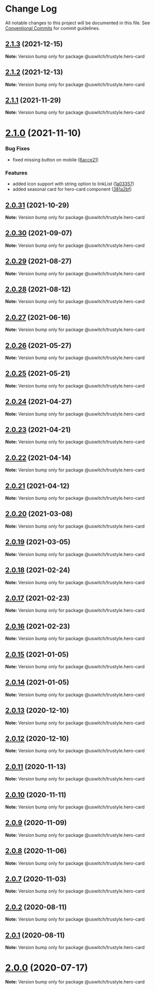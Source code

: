 # Change Log

All notable changes to this project will be documented in this file.
See [Conventional Commits](https://conventionalcommits.org) for commit guidelines.

## [2.1.3](https://github.com/uswitch/trustyle/compare/@uswitch/trustyle.hero-card@2.1.2...@uswitch/trustyle.hero-card@2.1.3) (2021-12-15)

**Note:** Version bump only for package @uswitch/trustyle.hero-card





## [2.1.2](https://github.com/uswitch/trustyle/compare/@uswitch/trustyle.hero-card@2.1.1...@uswitch/trustyle.hero-card@2.1.2) (2021-12-13)

**Note:** Version bump only for package @uswitch/trustyle.hero-card





## [2.1.1](https://github.com/uswitch/trustyle/compare/@uswitch/trustyle.hero-card@2.1.0...@uswitch/trustyle.hero-card@2.1.1) (2021-11-29)

**Note:** Version bump only for package @uswitch/trustyle.hero-card





# [2.1.0](https://github.com/uswitch/trustyle/compare/@uswitch/trustyle.hero-card@2.0.31...@uswitch/trustyle.hero-card@2.1.0) (2021-11-10)


### Bug Fixes

* fixed missing  button on mobile ([6acce21](https://github.com/uswitch/trustyle/commit/6acce21))


### Features

* added icon support with string option to linkList ([1a03357](https://github.com/uswitch/trustyle/commit/1a03357))
* added seasonal card for hero-card component ([381a2bf](https://github.com/uswitch/trustyle/commit/381a2bf))





## [2.0.31](https://github.com/uswitch/trustyle/compare/@uswitch/trustyle.hero-card@2.0.30...@uswitch/trustyle.hero-card@2.0.31) (2021-10-29)

**Note:** Version bump only for package @uswitch/trustyle.hero-card





## [2.0.30](https://github.com/uswitch/trustyle/compare/@uswitch/trustyle.hero-card@2.0.29...@uswitch/trustyle.hero-card@2.0.30) (2021-09-07)

**Note:** Version bump only for package @uswitch/trustyle.hero-card





## [2.0.29](https://github.com/uswitch/trustyle/compare/@uswitch/trustyle.hero-card@2.0.28...@uswitch/trustyle.hero-card@2.0.29) (2021-08-27)

**Note:** Version bump only for package @uswitch/trustyle.hero-card





## [2.0.28](https://github.com/uswitch/trustyle/compare/@uswitch/trustyle.hero-card@2.0.27...@uswitch/trustyle.hero-card@2.0.28) (2021-08-12)

**Note:** Version bump only for package @uswitch/trustyle.hero-card





## [2.0.27](https://github.com/uswitch/trustyle/compare/@uswitch/trustyle.hero-card@2.0.26...@uswitch/trustyle.hero-card@2.0.27) (2021-06-16)

**Note:** Version bump only for package @uswitch/trustyle.hero-card





## [2.0.26](https://github.com/uswitch/trustyle/compare/@uswitch/trustyle.hero-card@2.0.25...@uswitch/trustyle.hero-card@2.0.26) (2021-05-27)

**Note:** Version bump only for package @uswitch/trustyle.hero-card





## [2.0.25](https://github.com/uswitch/trustyle/compare/@uswitch/trustyle.hero-card@2.0.24...@uswitch/trustyle.hero-card@2.0.25) (2021-05-21)

**Note:** Version bump only for package @uswitch/trustyle.hero-card





## [2.0.24](https://github.com/uswitch/trustyle/compare/@uswitch/trustyle.hero-card@2.0.23...@uswitch/trustyle.hero-card@2.0.24) (2021-04-27)

**Note:** Version bump only for package @uswitch/trustyle.hero-card





## [2.0.23](https://github.com/uswitch/trustyle/compare/@uswitch/trustyle.hero-card@2.0.22...@uswitch/trustyle.hero-card@2.0.23) (2021-04-21)

**Note:** Version bump only for package @uswitch/trustyle.hero-card





## [2.0.22](https://github.com/uswitch/trustyle/compare/@uswitch/trustyle.hero-card@2.0.21...@uswitch/trustyle.hero-card@2.0.22) (2021-04-14)

**Note:** Version bump only for package @uswitch/trustyle.hero-card





## [2.0.21](https://github.com/uswitch/trustyle/compare/@uswitch/trustyle.hero-card@2.0.20...@uswitch/trustyle.hero-card@2.0.21) (2021-04-12)

**Note:** Version bump only for package @uswitch/trustyle.hero-card





## [2.0.20](https://github.com/uswitch/trustyle/compare/@uswitch/trustyle.hero-card@2.0.19...@uswitch/trustyle.hero-card@2.0.20) (2021-03-08)

**Note:** Version bump only for package @uswitch/trustyle.hero-card





## [2.0.19](https://github.com/uswitch/trustyle/compare/@uswitch/trustyle.hero-card@2.0.18...@uswitch/trustyle.hero-card@2.0.19) (2021-03-05)

**Note:** Version bump only for package @uswitch/trustyle.hero-card





## [2.0.18](https://github.com/uswitch/trustyle/compare/@uswitch/trustyle.hero-card@2.0.16...@uswitch/trustyle.hero-card@2.0.18) (2021-02-24)

**Note:** Version bump only for package @uswitch/trustyle.hero-card






## [2.0.17](https://github.com/uswitch/trustyle/compare/@uswitch/trustyle.hero-card@2.0.16...@uswitch/trustyle.hero-card@2.0.17) (2021-02-23)

**Note:** Version bump only for package @uswitch/trustyle.hero-card





## [2.0.16](https://github.com/uswitch/trustyle/compare/@uswitch/trustyle.hero-card@2.0.15...@uswitch/trustyle.hero-card@2.0.16) (2021-02-23)

**Note:** Version bump only for package @uswitch/trustyle.hero-card





## [2.0.15](https://github.com/uswitch/trustyle/compare/@uswitch/trustyle.hero-card@2.0.13...@uswitch/trustyle.hero-card@2.0.15) (2021-01-05)

**Note:** Version bump only for package @uswitch/trustyle.hero-card





## [2.0.14](https://github.com/uswitch/trustyle/compare/@uswitch/trustyle.hero-card@2.0.13...@uswitch/trustyle.hero-card@2.0.14) (2021-01-05)

**Note:** Version bump only for package @uswitch/trustyle.hero-card





## [2.0.13](https://github.com/uswitch/trustyle/compare/@uswitch/trustyle.hero-card@2.0.12...@uswitch/trustyle.hero-card@2.0.13) (2020-12-10)

**Note:** Version bump only for package @uswitch/trustyle.hero-card





## [2.0.12](https://github.com/uswitch/trustyle/compare/@uswitch/trustyle.hero-card@2.0.11...@uswitch/trustyle.hero-card@2.0.12) (2020-12-10)

**Note:** Version bump only for package @uswitch/trustyle.hero-card






## [2.0.11](https://github.com/uswitch/trustyle/compare/@uswitch/trustyle.hero-card@2.0.10...@uswitch/trustyle.hero-card@2.0.11) (2020-11-13)

**Note:** Version bump only for package @uswitch/trustyle.hero-card





## [2.0.10](https://github.com/uswitch/trustyle/compare/@uswitch/trustyle.hero-card@2.0.9...@uswitch/trustyle.hero-card@2.0.10) (2020-11-11)

**Note:** Version bump only for package @uswitch/trustyle.hero-card





## [2.0.9](https://github.com/uswitch/trustyle/compare/@uswitch/trustyle.hero-card@2.0.8...@uswitch/trustyle.hero-card@2.0.9) (2020-11-09)

**Note:** Version bump only for package @uswitch/trustyle.hero-card





## [2.0.8](https://github.com/uswitch/trustyle/compare/@uswitch/trustyle.hero-card@2.0.7...@uswitch/trustyle.hero-card@2.0.8) (2020-11-06)

**Note:** Version bump only for package @uswitch/trustyle.hero-card





## [2.0.7](https://github.com/uswitch/trustyle/compare/@uswitch/trustyle.hero-card@2.0.6...@uswitch/trustyle.hero-card@2.0.7) (2020-11-03)

**Note:** Version bump only for package @uswitch/trustyle.hero-card





## [2.0.2](https://github.com/uswitch/trustyle/compare/@uswitch/trustyle.hero-card@2.0.1...@uswitch/trustyle.hero-card@2.0.2) (2020-08-11)

**Note:** Version bump only for package @uswitch/trustyle.hero-card





## [2.0.1](https://github.com/uswitch/trustyle/compare/@uswitch/trustyle.hero-card@2.0.0...@uswitch/trustyle.hero-card@2.0.1) (2020-08-11)

**Note:** Version bump only for package @uswitch/trustyle.hero-card





# [2.0.0](https://github.com/uswitch/trustyle/compare/@uswitch/trustyle.hero-card@1.0.0...@uswitch/trustyle.hero-card@2.0.0) (2020-07-17)

**Note:** Version bump only for package @uswitch/trustyle.hero-card
